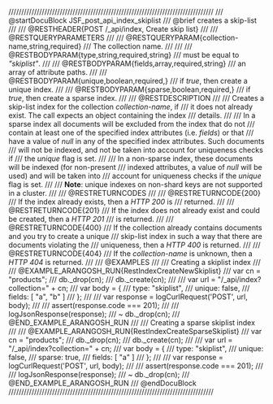 ////////////////////////////////////////////////////////////////////////////////
/// @startDocuBlock JSF_post_api_index_skiplist
/// @brief creates a skip-list
///
/// @RESTHEADER{POST /_api/index, Create skip list}
///
/// @RESTQUERYPARAMETERS
///
/// @RESTQUERYPARAM{collection-name,string,required}
/// The collection name.
///
/// 
/// @RESTBODYPARAM{type,string,required,string}
/// must be equal to *"skiplist"*.
///
/// @RESTBODYPARAM{fields,array,required,string}
/// an array of attribute paths.
///
/// @RESTBODYPARAM{unique,boolean,required,}
/// if *true*, then create a unique index.
///
/// @RESTBODYPARAM{sparse,boolean,required,}
/// if *true*, then create a sparse index.
///
/// @RESTDESCRIPTION
///
/// Creates a skip-list index for the collection *collection-name*, if
/// it does not already exist. The call expects an object containing the index
/// details.
///
/// In a sparse index all documents will be excluded from the index that do not 
/// contain at least one of the specified index attributes (i.e. *fields*) or that 
/// have a value of *null* in any of the specified index attributes. Such documents 
/// will not be indexed, and not be taken into account for uniqueness checks if
/// the *unique* flag is set.
///
/// In a non-sparse index, these documents will be indexed (for non-present
/// indexed attributes, a value of *null* will be used) and will be taken into
/// account for uniqueness checks if the *unique* flag is set.
///
/// **Note**: unique indexes on non-shard keys are not supported in a cluster.
///
/// @RESTRETURNCODES
///
/// @RESTRETURNCODE{200}
/// If the index already exists, then a *HTTP 200* is
/// returned.
///
/// @RESTRETURNCODE{201}
/// If the index does not already exist and could be created, then a *HTTP 201*
/// is returned.
///
/// @RESTRETURNCODE{400}
/// If the collection already contains documents and you try to create a unique
/// skip-list index in such a way that there are documents violating the
/// uniqueness, then a *HTTP 400* is returned.
///
/// @RESTRETURNCODE{404}
/// If the *collection-name* is unknown, then a *HTTP 404* is returned.
///
/// @EXAMPLES
///
/// Creating a skiplist index
///
/// @EXAMPLE_ARANGOSH_RUN{RestIndexCreateNewSkiplist}
///     var cn = "products";
///     db._drop(cn);
///     db._create(cn);
///
///     var url = "/_api/index?collection=" + cn;
///     var body = { 
///       type: "skiplist", 
///       unique: false, 
///       fields: [ "a", "b" ] 
///     };
///
///     var response = logCurlRequest('POST', url, body);
///
///     assert(response.code === 201);
///
///     logJsonResponse(response);
///   ~ db._drop(cn);
/// @END_EXAMPLE_ARANGOSH_RUN
///
/// Creating a sparse skiplist index
///
/// @EXAMPLE_ARANGOSH_RUN{RestIndexCreateSparseSkiplist}
///     var cn = "products";
///     db._drop(cn);
///     db._create(cn);
///
///     var url = "/_api/index?collection=" + cn;
///     var body = { 
///       type: "skiplist", 
///       unique: false, 
///       sparse: true, 
///       fields: [ "a" ] 
///     };
///
///     var response = logCurlRequest('POST', url, body);
///
///     assert(response.code === 201);
///
///     logJsonResponse(response);
///   ~ db._drop(cn);
/// @END_EXAMPLE_ARANGOSH_RUN
/// @endDocuBlock
////////////////////////////////////////////////////////////////////////////////